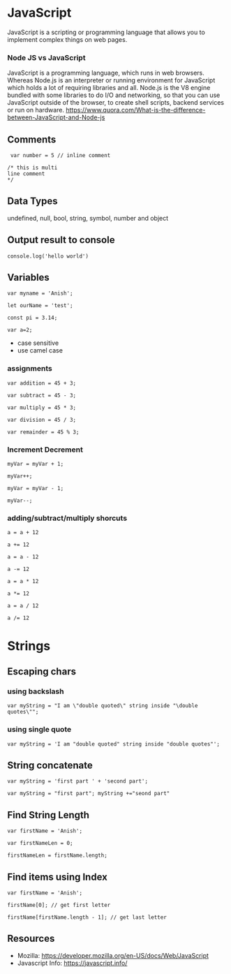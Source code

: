# JavaScript

JavaScript is a scripting or programming language that allows you to implement complex things on web pages.

### Node JS vs JavaScript

JavaScript is a programming language, which runs in web browsers. Whereas Node.js is an interpreter or running environment for JavaScript which holds a lot of requiring libraries and all. Node.js is the V8 engine bundled with some libraries to do I/O and networking, so that you can use JavaScript outside of the browser, to create shell scripts, backend services or run on hardware. https://www.quora.com/What-is-the-difference-between-JavaScript-and-Node-js

## Comments

``` var number = 5 // inline comment```

```
/* this is multi
line comment
*/ 
```

## Data Types
undefined, null, bool, string, symbol, number and object

## Output result to console

```console.log('hello world')```

## Variables

``` var myname = 'Anish'; ```

```let ourName = 'test'; ```

``` const pi = 3.14; ```

```var a=2;```

- case sensitive
- use camel case 

### assignments

```var addition = 45 + 3;```

```var subtract = 45 - 3;```

```var multiply = 45 * 3;```

```var division = 45 / 3;```

```var remainder = 45 % 3;```
### Increment Decrement

```myVar = myVar + 1;```

```myVar++;```

```myVar = myVar - 1;```

```myVar--;```

### adding/subtract/multiply shorcuts
```a = a + 12```

```a += 12```

```a = a - 12```

```a -= 12```

```a = a * 12```

```a *= 12```

```a = a / 12```

```a /= 12```

# Strings

## Escaping chars

### using backslash
```var myString = "I am \"double quoted\" string inside "\double quotes\"";```
### using single quote
```var myString = 'I am "double quoted" string inside "double quotes"';```

## String concatenate

```var myString = 'first part ' + 'second part';```

```var myString = "first part"; myString +="seond part" ```

## Find String Length

```var firstName = 'Anish';```

```var firstNameLen = 0;```

```firstNameLen = firstName.length; ```

## Find items using Index
```var firstName = 'Anish';```

```firstName[0]; // get first letter```

```firstName[firstName.length - 1]; // get last letter```
## Resources

- Mozilla: https://developer.mozilla.org/en-US/docs/Web/JavaScript
- Javascript Info: https://javascript.info/
